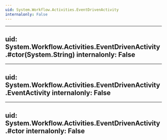 ```yaml
---
uid: System.Workflow.Activities.EventDrivenActivity
internalonly: False
---
```


---
uid: System.Workflow.Activities.EventDrivenActivity.#ctor(System.String)
internalonly: False
---

---
uid: System.Workflow.Activities.EventDrivenActivity.EventActivity
internalonly: False
---

---
uid: System.Workflow.Activities.EventDrivenActivity.#ctor
internalonly: False
---
